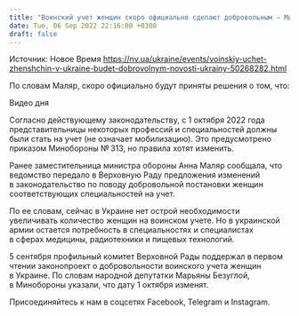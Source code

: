 ```yaml
---
title: "Воинский учет женщин скоро официально сделают добровольным — Минобороны"
date: Tue, 06 Sep 2022 22:16:00 +0300
draft: false
---
```

Источник: Новое Время https://nv.ua/ukraine/events/voinskiy-uchet-zhenshchin-v-ukraine-budet-dobrovolnym-novosti-ukrainy-50268282.html


По словам Маляр, скоро официально будут приняты решения о том, что:

 Видео дня   

Согласно действующему законодательству, с 1 октября 2022 года представительницы некоторых профессий и специальностей должны были стать на учет (не означает мобилизацию). Это предусмотрено приказом Минобороны № 313, но правила хотят изменить.

Ранее заместительница министра обороны Анна Маляр сообщала, что ведомство передало в Верховную Раду предложения изменений в законодательство по поводу добровольной постановки женщин соответствующих специальностей на учет.

По ее словам, сейчас в Украине нет острой необходимости увеличивать количество женщин на воинском учете. Но в украинской армии остается потребность в специальностях и специалистах в сферах медицины, радиотехники и пищевых технологий.

5 сентября профильный комитет Верховной Рады поддержал в первом чтении законопроект о добровольности воинского учета женщин в Украине. По словам народной депутатки Марьяны Безуглой, в Минобороны указали, что дату 1 октября изменят.

Присоединяйтесь к нам в соцсетях Facebook, Telegram и Instagram.
